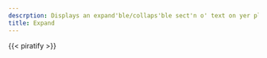 ```yaml
---
descrption: Displays an expand'ble/collaps'ble sect'n o' text on yer plank
title: Expand
---
```

{{< piratify >}}